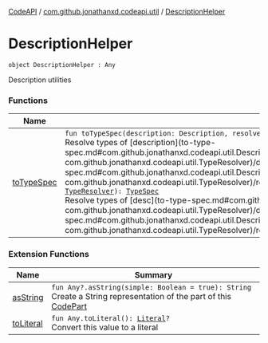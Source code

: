 [CodeAPI](../../index.md) / [com.github.jonathanxd.codeapi.util](../index.md) / [DescriptionHelper](.)

# DescriptionHelper

`object DescriptionHelper : Any`

Description utilities

### Functions

| Name | Summary |
|---|---|
| [toTypeSpec](to-type-spec.md) | `fun toTypeSpec(description: Description, resolver: `[`TypeResolver`](../-type-resolver/index.md)`): `[`TypeSpec`](../../com.github.jonathanxd.codeapi.base/-type-spec/index.md)<br>Resolve types of [description](to-type-spec.md#com.github.jonathanxd.codeapi.util.DescriptionHelper$toTypeSpec(com.github.jonathanxd.iutils.description.Description, com.github.jonathanxd.codeapi.util.TypeResolver)/description) using [resolver](to-type-spec.md#com.github.jonathanxd.codeapi.util.DescriptionHelper$toTypeSpec(com.github.jonathanxd.iutils.description.Description, com.github.jonathanxd.codeapi.util.TypeResolver)/resolver) and convert to [TypeSpec](../../com.github.jonathanxd.codeapi.base/-type-spec/index.md)`fun toTypeSpec(desc: String, resolver: `[`TypeResolver`](../-type-resolver/index.md)`): `[`TypeSpec`](../../com.github.jonathanxd.codeapi.base/-type-spec/index.md)<br>Resolve types of [desc](to-type-spec.md#com.github.jonathanxd.codeapi.util.DescriptionHelper$toTypeSpec(kotlin.String, com.github.jonathanxd.codeapi.util.TypeResolver)/desc) using [resolver](to-type-spec.md#com.github.jonathanxd.codeapi.util.DescriptionHelper$toTypeSpec(kotlin.String, com.github.jonathanxd.codeapi.util.TypeResolver)/resolver) and convert to [TypeSpec](../../com.github.jonathanxd.codeapi.base/-type-spec/index.md) |

### Extension Functions

| Name | Summary |
|---|---|
| [asString](../kotlin.-any/as-string.md) | `fun Any?.asString(simple: Boolean = true): String`<br>Create a String representation of the part of this [CodePart](../../com.github.jonathanxd.codeapi/-code-part/index.md) |
| [toLiteral](../../com.github.jonathanxd.codeapi.util.conversion/kotlin.-any/to-literal.md) | `fun Any.toLiteral(): `[`Literal`](../../com.github.jonathanxd.codeapi.literal/-literal/index.md)`?`<br>Convert this value to a literal |
